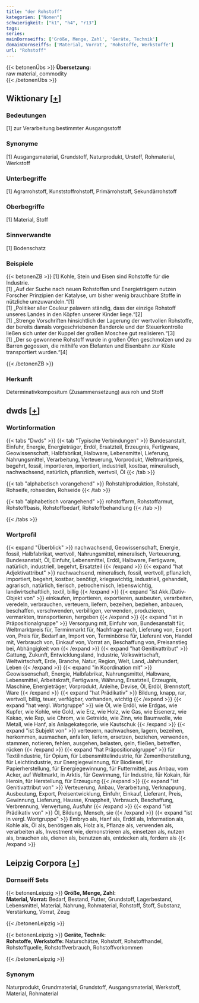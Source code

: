 ```yaml
---
title: "der Rohstoff"
kategorien: ["Nomen"]
schwierigkeit: ["k1", "h4", "r13"]
tags:
series:
mainDornseiffs: ['Größe, Menge, Zahl', 'Geräte, Technik']
domainDornseiffs: ['Material, Vorrat', 'Rohstoffe, Werkstoffe']
url: "Rohstoff"
---
```


{{< betonenÜbs >}}
**Übersetzung:**  
raw material, commodity  
{{< /betonenÜbs >}}

## Wiktionary [[+](https://de.wiktionary.org/wiki/Rohstoff)]

### Bedeutungen
[1] zur Verarbeitung bestimmter Ausgangsstoff  

### Synonyme
[1] Ausgangsmaterial, Grundstoff, Naturprodukt, Urstoff, Rohmaterial, Werkstoff  

### Unterbegriffe
[1] Agrarrohstoff, Kunststoffrohstoff, Primärrohstoff, Sekundärrohstoff  

### Oberbegriffe
[1] Material, Stoff  

### Sinnverwandte
[1] Bodenschatz  

### Beispiele
{{< betonenZB >}}
[1] Kohle, Stein und Eisen sind Rohstoffe für die Industrie.  
[1] „Auf der Suche nach neuen Rohstoffen und Energieträgern nutzen Forscher Prinzipien der Katalyse, um bisher wenig brauchbare Stoffe in nützliche umzuwandeln.“[1]  
[1] „Politiker aller Couleur palavern ständig, dass der einzige Rohstoff unseres Landes in den Köpfen unserer Kinder liege.“[2]  
[1] „Strenge Vorschriften hinsichtlich der Lagerung der wertvollen Rohstoffe, der bereits damals vorgeschriebenen Banderole und der Steuerkontrolle ließen sich unter der Kuppel der großen Moschee gut realisieren.“[3]  
[1] „Der so gewonnene Rohstoff wurde in großen Öfen geschmolzen und zu Barren gegossen, die mithilfe von Elefanten und Eisenbahn zur Küste transportiert wurden.“[4]  

{{< /betonenZB >}}
### Herkunft
Determinativkompositum (Zusammensetzung) aus roh und Stoff  



## dwds [[+](https://www.dwds.de/wb/Rohstoff)]

### Wortinformation
{{< tabs "Dwds" >}}
{{< tab "Typische Verbindungen" >}}
Bundesanstalt, Einfuhr, Energie, Energieträger, Erdöl, Ersatzteil, Erzeugnis, Fertigware, Geowissenschaft, Halbfabrikat, Halbware, Lebensmittel, Lieferung, Nahrungsmittel, Verarbeitung, Verteuerung, Vorprodukt, Weltmarktpreis, begehrt, fossil, importieren, importiert, industriell, kostbar, mineralisch, nachwachsend, natürlich, pflanzlich, wertvoll, Öl
{{< /tab >}}

{{< tab "alphabetisch vorangehend" >}}
Rohstahlproduktion, Rohstahl, Rohseife, rohseiden, Rohseide
{{< /tab >}}

{{< tab "alphabetisch vorangehend" >}}
rohstoffarm, Rohstoffarmut, Rohstoffbasis, Rohstoffbedarf, Rohstoffbehandlung
{{< /tab >}}

{{< /tabs >}}

### Wortprofil
{{< expand "Überblick" >}} nachwachsend, Geowissenschaft, Energie, fossil, Halbfabrikat, wertvoll, Nahrungsmittel, mineralisch, Verteuerung, Bundesanstalt, Öl, Einfuhr, Lebensmittel, Erdöl, Halbware, Fertigware, natürlich, industriell, begehrt, Ersatzteil {{< /expand >}}
{{< expand "hat Adjektivattribut" >}} nachwachsend, mineralisch, fossil, wertvoll, pflanzlich, importiert, begehrt, kostbar, benötigt, kriegswichtig, industriell, gehandelt, agrarisch, natürlich, tierisch, petrochemisch, lebenswichtig, landwirtschaftlich, textil, billig {{< /expand >}}
{{< expand "ist Akk./Dativ-Objekt von" >}} einkaufen, importieren, exportieren, ausbeuten, verarbeiten, veredeln, verbrauchen, verteuern, liefern, bezeihen, beziehen, anbauen, beschaffen, verschwenden, verbilligen, verwenden, produzieren, vermarkten, transportieren, hergeben {{< /expand >}}
{{< expand "ist in Präpositionalgruppe" >}} Versorgung mit, Einfuhr von, Bundesanstalt für, Weltmarktpreis für, Terminmarkt für, Nachfrage nach, Lieferung von, Export von, Preis für, Bedarf an, Import von, Terminbörse für, Lieferant von, Handel mit, Verbrauch von, Einkauf von, Vorrat an, Beschaffung von, Preisanstieg bei, Abhängigkeit von {{< /expand >}}
{{< expand "hat Genitivattribut" >}} Gattung, Zukunft, Entwicklungsland, Industrie, Volkswirtschaft, Weltwirtschaft, Erde, Branche, Natur, Region, Welt, Land, Jahrhundert, Leben {{< /expand >}}
{{< expand "in Koordination mit" >}} Geowissenschaft, Energie, Halbfabrikat, Nahrungsmittel, Halbware, Lebensmittel, Arbeitskraft, Fertigware, Währung, Ersatzteil, Erzeugnis, Maschine, Energieträger, Vorprodukt, Anleihe, Devise, Öl, Erdöl, Brennstoff, Ware {{< /expand >}}
{{< expand "hat Prädikativ" >}} Bildung, knapp, rar, wertvoll, billig, teuer, verfügbar, vorhanden, wichtig {{< /expand >}}
{{< expand "hat vergl. Wortgruppe" >}} wie Öl, wie Erdöl, wie Erdgas, wie Kupfer, wie Kohle, wie Gold, wie Erz, wie Holz, wie Gas, wie Eisenerz, wie Kakao, wie Rap, wie Chrom, wie Getreide, wie Zinn, wie Baumwolle, wie Metall, wie Hanf, als Anlagekategorie, wie Kautschuk {{< /expand >}}
{{< expand "ist Subjekt von" >}} verteuern, nachwachsen, lagern, bezeihen, herkommen, ausmachen, anfallen, liefern, ersetzen, beziehen, verwenden, stammen, notieren, fehlen, ausgehen, belasten, geln, fließen, betreffen, rücken {{< /expand >}}
{{< expand "hat Präpositionalgruppe" >}} für Textilindustrie, für Opium, für Lebensmittelindustrie, für Zementherstellung, für Leichtindustrie, zur Energiegewinnung, für Biodiesel, für Papierherstellung, für Energiegewinnung, für Futtermittel, aus Anbau, vom Acker, auf Weltmarkt, in Arktis, für Gewinnung, für Industrie, für Kokain, für Heroin, für Herstellung, für Erzeugung {{< /expand >}}
{{< expand "ist Genitivattribut von" >}} Verteuerung, Anbau, Verarbeitung, Verknappung, Ausbeutung, Export, Preisentwicklung, Einfuhr, Einkauf, Lieferant, Preis, Gewinnung, Lieferung, Hausse, Knappheit, Verbrauch, Beschaffung, Verbrennung, Verwertung, Ausfuhr {{< /expand >}}
{{< expand "ist Prädikativ von" >}} Öl, Bildung, Mensch, sie {{< /expand >}}
{{< expand "ist in vergl. Wortgruppe" >}} Embryo als, Hanf als, Erdöl als, Information als, Kohle als, Öl als, benötigen als, Holz als, Pflanze als, verwenden als, verarbeiten als, Investment wie, demonstrieren als, einsetzen als, nutzen als, brauchen als, dienen als, benutzen als, entdecken als, fordern als {{< /expand >}}

## Leipzig Corpora [[+](https://corpora.uni-leipzig.de/en/res?word=Rohstoff&corpusId=deu_newscrawl-public_2018)]

### Dornseiff Sets
{{< betonenLeipzig >}}
**Größe, Menge, Zahl:**  
**Material, Vorrat:** Bedarf, Bestand, Futter, Grundstoff, Lagerbestand, Lebensmittel, Material, Nahrung, Rohmaterial, Rohstoff, Stoff, Substanz, Verstärkung, Vorrat, Zeug  

{{< /betonenLeipzig >}}


{{< betonenLeipzig >}}
**Geräte, Technik:**  
**Rohstoffe, Werkstoffe:** Naturschätze, Rohstoff, Rohstoffhandel, Rohstoffquelle, Rohstoffverbrauch, Rohstoffvorkommen  

{{< /betonenLeipzig >}}

### Synonym
Naturprodukt, Grundmaterial, Grundstoff, Ausgangsmaterial, Werkstoff, Material, Rohmaterial

